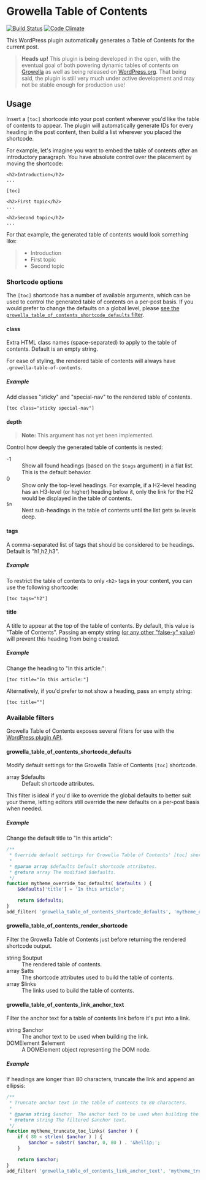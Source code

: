 # Growella Table of Contents

[![Build Status](https://travis-ci.org/growella/table-of-contents.svg?branch=develop)](https://travis-ci.org/growella/table-of-contents)
[![Code Climate](https://codeclimate.com/github/growella/table-of-contents/badges/gpa.svg)](https://codeclimate.com/github/growella/table-of-contents)

This WordPress plugin automatically generates a Table of Contents for the current post.

> **Heads up!** This plugin is being developed in the open, with the eventual goal of both powering dynamic tables of contents on [Growella](https://growella.com) as well as being released on [WordPress.org](https://wordpress.org/plugins). That being said, the plugin is still very much under active development and may not be stable enough for production use!


## Usage

Insert a `[toc]` shortcode into your post content wherever you'd like the table of contents to appear. The plugin will automatically generate IDs for every heading in the post content, then build a list wherever you placed the shortcode.

For example, let's imagine you want to embed the table of contents _after_ an introductory paragraph. You have absolute control over the placement by moving the shortcode:

```
<h2>Introduction</h2>
...

[toc]

<h2>First topic</h2>
...

<h2>Second topic</h2>
...
```

For that example, the generated table of contents would look something like:

> * Introduction
> * First topic
> * Second topic

### Shortcode options

The `[toc]` shortcode has a number of available arguments, which can be used to control the generated table of contents on a per-post basis. If you would prefer to change the defaults on a global level, please [see the `growella_table_of_contents_shortcode_defaults` filter](#growella_table_of_contents_shortcode_defaults).


#### class

Extra HTML class names (space-separated) to apply to the table of contents. Default is an empty string.

For ease of styling, the rendered table of contents will always have `.growella-table-of-contents`.


##### Example

Add classes "sticky" and "special-nav" to the rendered table of contents.

```
[toc class="sticky special-nav"]
```


#### depth

> **Note:** This argument has not yet been implemented.

Control how deeply the generated table of contents is nested:

<dl>
<dt>-1</dt>
<dd>Show all found headings (based on the <code>$tags</code> argument) in a flat list. This is the default behavior.</dd>
<dt>0</dt>
<dd>Show only the top-level headings. For example, if a H2-level heading has an H3-level (or higher) heading below it, only the link for the H2 would be displayed in the table of contents.</dd>
<dt><code>$n</code></dt>
<dd>Nest sub-headings in the table of contents until the list gets <code>$n</code> levels deep.</dd>
</dl>


#### tags

A comma-separated list of tags that should be considered to be headings. Default is "h1,h2,h3".


##### Example

To restrict the table of contents to only `<h2>` tags in your content, you can use the following shortcode:

```
[toc tags="h2"]
```


#### title

A title to appear at the top of the table of contents. By default, this value is "Table of Contents". Passing an empty string ([or any other "false-y" value](http://php.net/manual/en/language.types.boolean.php#language.types.boolean.casting)) will prevent this heading from being created.


##### Example

Change the heading to "In this article:":

```
[toc title="In this article:"]
```

Alternatively, if you'd prefer to not show a heading, pass an empty string:

```
[toc title=""]
```


### Available filters

Growella Table of Contents exposes several filters for use with the [WordPress plugin API](https://codex.wordpress.org/Plugin_API).


#### growella_table_of_contents_shortcode_defaults

Modify default settings for the Growella Table of Contents `[toc]` shortcode.

<dl>
<dt>array $defaults</dt>
<dd>Default shortcode attributes.</dd>
</dl>

This filter is ideal if you'd like to override the global defaults to better suit your theme, letting editors still override the new defaults on a per-post basis when needed.

##### Example

Change the default title to "In this article":

```php
/**
 * Override default settings for Growella Table of Contents' [toc] shortcode.
 *
 * @param array $defaults Default shortcode attributes.
 * @return array The modified $defaults.
 */
function mytheme_override_toc_defaults( $defaults ) {
	$defaults['title'] = 'In this article';

	return $defaults;
}
add_filter( 'growella_table_of_contents_shortcode_defaults', 'mytheme_override_toc_defaults' );
```

#### growella_table_of_contents_render_shortcode

Filter the Growella Table of Contents just before returning the rendered shortcode output.

<dl>
<dt>string $output</dt>
<dd>The rendered table of contents.</dd>
<dt>array $atts</dt>
<dd>The shortcode attributes used to build the table of contents.</dd>
<dt>array $links</dt>
<dd>The links used to build the table of contents.</dd>
</dl>


#### growella_table_of_contents_link_anchor_text

Filter the anchor text for a table of contents link before it's put into a link.

<dl>
<dt>string $anchor</dt>
<dd>The anchor text to be used when building the link.</dd>
<dt>DOMElement $element</dt>
<dd>A DOMElement object representing the DOM node.</dd>
</dl>

##### Example

If headings are longer than 80 characters, truncate the link and append an ellipsis:

```php
/**
 * Truncate anchor text in the table of contents to 80 characters.
 *
 * @param string $anchor  The anchor text to be used when building the link.
 * @return string The filtered $anchor text.
 */
function mytheme_truncate_toc_links( $anchor ) {
	if ( 80 < strlen( $anchor ) ) {
		$anchor = substr( $anchor, 0, 80 ) . '&hellip;';
	}

	return $anchor;
}
add_filter( 'growella_table_of_contents_link_anchor_text', 'mytheme_truncate_toc_links' );
```
